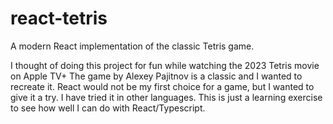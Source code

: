 # react-tetris

A modern React implementation of the classic Tetris game.

I thought of doing this project for fun while watching the 2023 Tetris movie on Apple TV+
The game by Alexey Pajitnov is a classic and I wanted to recreate it.
React would not be my first choice for a game, but I wanted to give it a try. I have tried it in other languages. This is just a learning exercise to see how well I can do with React/Typescript.
